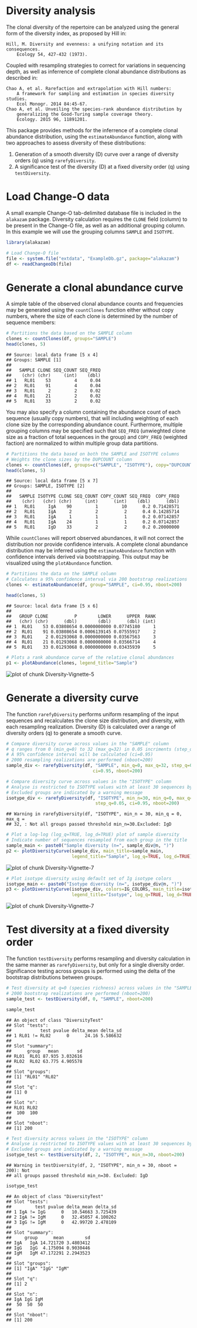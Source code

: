 Diversity analysis
====================


The clonal diversity of the repertoire can be analyzed using the general form
of the diversity index, as proposed by Hill in:

    Hill, M. Diversity and evenness: a unifying notation and its consequences. 
        Ecology 54, 427-432 (1973).

Coupled with resampling strategies to correct for variations in sequencing 
depth, as well as inferrence of complete clonal abundance distributions as 
described in:

    Chao A, et al. Rarefaction and extrapolation with Hill numbers: 
        A framework for sampling and estimation in species diversity studies. 
        Ecol Monogr. 2014 84:45-67.
    Chao A, et al. Unveiling the species-rank abundance distribution by 
        generalizing the Good-Turing sample coverage theory. 
        Ecology. 2015 96, 11891201.

This package provides methods for the inferrence of a complete clonal 
abundance distribution, using the `estimateAbundance` function, along with 
two approaches to assess diversity of these distributions: 

1. Generation of a smooth diversity (D) curve over a range of diversity orders (q) 
using `rarefyDiversity`.
2. A significance test of the diversity (D) at a fixed diversity order (q) using 
`testDiversity`.


# Load Change-O data

A small example Change-O tab-delimited database file is included in the 
`alakazam` package. Diversity calculation requires the `CLONE` field 
(column) to be present in the Change-O file, as well as an additional grouping 
column. In this example we will use the grouping columns `SAMPLE` and `ISOTYPE`.


```r
library(alakazam)

# Load Change-O file
file <- system.file("extdata", "ExampleDb.gz", package="alakazam")
df <- readChangeoDb(file)
```

# Generate a clonal abundance curve

A simple table of the observed clonal abundance counts and frequencies may be
generated using the `countClones` function either without copy numbers, where
the size of each clone is determined by the number of sequence members:


```r
# Partitions the data based on the SAMPLE column
clones <- countClones(df, groups="SAMPLE")
head(clones, 5)
```

```
## Source: local data frame [5 x 4]
## Groups: SAMPLE [1]
## 
##   SAMPLE CLONE SEQ_COUNT SEQ_FREQ
##    (chr) (chr)     (int)    (dbl)
## 1   RL01    53         4     0.04
## 2   RL01    91         4     0.04
## 3   RL01     2         2     0.02
## 4   RL01    21         2     0.02
## 5   RL01    33         2     0.02
```

You may also specify a column containing the abundance count of each sequence 
(usually copy numbers), that will including weighting of each clone size by the 
corresponding abundance count. Furthermore, multiple grouping columns may be
specified such that `SEQ_FREQ` (unwieghted clone size as a fraction
of total sequences in the group) and `COPY_FREQ` (weighted faction) are 
normalized to within multiple group data partitions.


```r
# Partitions the data based on both the SAMPLE and ISOTYPE columns
# Weights the clone sizes by the DUPCOUNT column
clones <- countClones(df, groups=c("SAMPLE", "ISOTYPE"), copy="DUPCOUNT")
head(clones, 5)
```

```
## Source: local data frame [5 x 7]
## Groups: SAMPLE, ISOTYPE [2]
## 
##   SAMPLE ISOTYPE CLONE SEQ_COUNT COPY_COUNT SEQ_FREQ  COPY_FREQ
##    (chr)   (chr) (chr)     (int)      (int)    (dbl)      (dbl)
## 1   RL01     IgA    90         1         10      0.2 0.71428571
## 2   RL01     IgA     2         2          2      0.4 0.14285714
## 3   RL01     IgA     1         1          1      0.2 0.07142857
## 4   RL01     IgA    24         1          1      0.2 0.07142857
## 5   RL01     IgD    33         2          2      0.2 0.20000000
```

While `countClones` will report observed abundances, it will not correct the
distribution nor provide confidence intervals. A complete clonal abundance 
distribution may be inferred using the `estimateAbundance` function with
confidence intervals derived via bootstrapping.  This output may be visualized
using the `plotAbundance` function.


```r
# Partitions the data on the SAMPLE column
# Calculates a 95% confidence interval via 200 bootstrap realizations
clones <- estimateAbundance(df, group="SAMPLE", ci=0.95, nboot=200)
```

```r
head(clones, 5)
```

```
## Source: local data frame [5 x 6]
## 
##   GROUP CLONE          P        LOWER      UPPER  RANK
##   (chr) (chr)      (dbl)        (dbl)      (dbl) (int)
## 1  RL01    53 0.03808654 0.0000000000 0.07745180     1
## 2  RL01    91 0.03808654 0.0006139145 0.07555917     2
## 3  RL01     2 0.01293068 0.0000000000 0.03567563     3
## 4  RL01    21 0.01293068 0.0000000000 0.03566714     4
## 5  RL01    33 0.01293068 0.0000000000 0.03435939     5
```

```r
# Plots a rank abundance curve of the relative clonal abundances
p1 <- plotAbundance(clones, legend_title="Sample")
```

![plot of chunk Diversity-Vignette-5](figure/Diversity-Vignette-5-1.png)


# Generate a diversity curve

The function `rarefyDiversity` performs uniform resampling of the input 
sequences and recalculates the clone size distribution, and diversity, with each 
resampling realization. Diversity (D) is calculated over a range of diversity 
orders (q) to generate a smooth curve.


```r
# Compare diversity curve across values in the "SAMPLE" column
# q ranges from 0 (min_q=0) to 32 (max_q=32) in 0.05 incriments (step_q=0.05)
# A 95% confidence interval will be calculated (ci=0.95)
# 2000 resampling realizations are performed (nboot=200)
sample_div <- rarefyDiversity(df, "SAMPLE", min_q=0, max_q=32, step_q=0.05, 
                                 ci=0.95, nboot=200)

# Compare diversity curve across values in the "ISOTYPE" column
# Analyse is restricted to ISOTYPE values with at least 30 sequences by min_n=30
# Excluded groups are indicated by a warning message
isotype_div <- rarefyDiversity(df, "ISOTYPE", min_n=30, min_q=0, max_q=32, 
                                  step_q=0.05, ci=0.95, nboot=200)
```

```
## Warning in rarefyDiversity(df, "ISOTYPE", min_n = 30, min_q = 0, max_q =
## 32, : Not all groups passed threshold min_n=30.Excluded: IgD
```


```r
# Plot a log-log (log_q=TRUE, log_d=TRUE) plot of sample diversity
# Indicate number of sequences resampled from each group in the title
sample_main <- paste0("Sample diversity (n=", sample_div@n, ")")
p2 <- plotDiversityCurve(sample_div, main_title=sample_main, 
                         legend_title="Sample", log_q=TRUE, log_d=TRUE)
```

![plot of chunk Diversity-Vignette-7](figure/Diversity-Vignette-7-1.png)

```r
# Plot isotype diversity using default set of Ig isotype colors
isotype_main <- paste0("Isotype diversity (n=", isotype_div@n, ")")
p3 <- plotDiversityCurve(isotype_div, colors=IG_COLORS, main_title=isotype_main, 
                         legend_title="Isotype", log_q=TRUE, log_d=TRUE)
```

![plot of chunk Diversity-Vignette-7](figure/Diversity-Vignette-7-2.png)

# Test diversity at a fixed diversity order

The function `testDiversity` performs resampling and diversity calculation in 
the same manner as `rarefyDiversity`, but only for a single diversity order. 
Significance testing across groups is performed using the delta of the bootstrap
distributions between groups.


```r
# Test diversity at q=0 (species richness) across values in the "SAMPLE" column
# 2000 bootstrap realizations are performed (nboot=200)
sample_test <- testDiversity(df, 0, "SAMPLE", nboot=200)
```

```r
sample_test
```

```
## An object of class "DiversityTest"
## Slot "tests":
##           test pvalue delta_mean delta_sd
## 1 RL01 != RL02      0      24.16 5.586632
## 
## Slot "summary":
##      group   mean       sd
## RL01  RL01 87.935 3.032616
## RL02  RL02 63.775 4.905578
## 
## Slot "groups":
## [1] "RL01" "RL02"
## 
## Slot "q":
## [1] 0
## 
## Slot "n":
## RL01 RL02 
##  100  100 
## 
## Slot "nboot":
## [1] 200
```

```r
# Test diversity across values in the "ISOTYPE" column
# Analyse is restricted to ISOTYPE values with at least 30 sequences by min_n=30
# Excluded groups are indicated by a warning message
isotype_test <- testDiversity(df, 2, "ISOTYPE", min_n=30, nboot=200)
```

```
## Warning in testDiversity(df, 2, "ISOTYPE", min_n = 30, nboot = 200): Not
## all groups passed threshold min_n=30. Excluded: IgD
```

```r
isotype_test
```

```
## An object of class "DiversityTest"
## Slot "tests":
##         test pvalue delta_mean delta_sd
## 1 IgA != IgG      0   10.54663 3.725439
## 2 IgA != IgM      0   32.45057 4.100262
## 3 IgG != IgM      0   42.99720 2.478109
## 
## Slot "summary":
##     group      mean        sd
## IgA   IgA 14.721720 3.4803412
## IgG   IgG  4.175094 0.9030446
## IgM   IgM 47.172291 2.2943523
## 
## Slot "groups":
## [1] "IgA" "IgG" "IgM"
## 
## Slot "q":
## [1] 2
## 
## Slot "n":
## IgA IgG IgM 
##  50  50  50 
## 
## Slot "nboot":
## [1] 200
```
